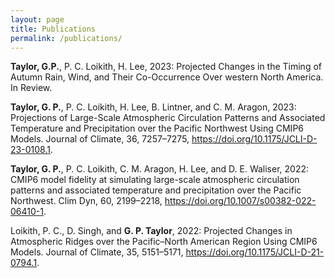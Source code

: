 ```yaml
---
layout: page
title: Publications
permalink: /publications/
---
```


**Taylor, G.P.**, P. C. Loikith, H. Lee, 2023: Projected Changes in the Timing of Autumn Rain, Wind, and Their Co-Occurrence Over western North America. In Review.

**Taylor, G. P.**, P. C. Loikith, H. Lee, B. Lintner, and C. M. Aragon, 2023: Projections of Large-Scale Atmospheric Circulation Patterns and Associated Temperature and Precipitation over the Pacific Northwest Using CMIP6 Models. Journal of Climate, 36, 7257–7275, https://doi.org/10.1175/JCLI-D-23-0108.1.

**Taylor, G. P.**, P. C. Loikith, C. M. Aragon, H. Lee, and D. E. Waliser, 2022: CMIP6 model fidelity at simulating large-scale atmospheric circulation patterns and associated temperature and precipitation over the Pacific Northwest. Clim Dyn, 60, 2199–2218, https://doi.org/10.1007/s00382-022-06410-1.

Loikith, P. C., D. Singh, and **G. P. Taylor**, 2022: Projected Changes in Atmospheric Ridges over the Pacific–North American Region Using CMIP6 Models. Journal of Climate, 35, 5151–5171, https://doi.org/10.1175/JCLI-D-21-0794.1.

